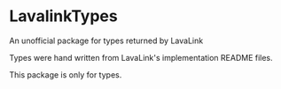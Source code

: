 # LavalinkTypes
An unofficial package for types returned by LavaLink

Types were hand written from LavaLink's implementation README files.

This package is only for types.
